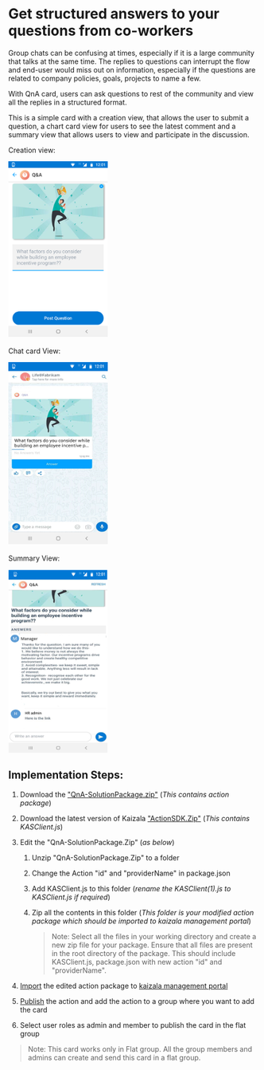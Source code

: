 # Get structured answers to your questions from co-workers

Group chats can be confusing at times, especially if it is a large community that talks at the same time. The replies to questions can interrupt the flow and end-user would miss out on information, especially if the questions are related to company policies, goals, projects to name a few.

With QnA card, users can ask questions to rest of the community and view all the replies in a structured format.

This is a simple card with a creation view, that allows the user to submit a question, a chart card view for users to see the latest comment and a summary view that allows users to view and participate in the discussion.

Creation view:

<img src="QnAImages/1.png" alt="Chat card view Logo" width="200" />

Chat card View:

<img src="QnAImages/2.png" alt="Chat card view Logo" width="200" />

Summary View:

<img src="QnAImages/3.png" alt="Chat card view Logo" width="200" />

## Implementation Steps:
1. Download the ["QnA-SolutionPackage.zip"](https://aka.ms/QnA-SolutionPackage) (*This contains action package*)
2. Download the latest version of Kaizala ["ActionSDK.Zip"](https://manage.kaiza.la/MiniApps/DownloadSDK) (*This contains KASClient.js*)
3. Edit the "QnA-SolutionPackage.Zip" (*as below*)
   1. Unzip "QnA-SolutionPackage.Zip" to a folder
   2. Change the Action "id" and "providerName" in package.json
   3. Add KASClient.js to this folder (*rename the KASClient(1).js to KASClient.js if required*)
   4. Zip all the contents in this folder (*This folder is your modified action package which should be imported to kaizala management portal*)    
       
      > Note: Select all the files in your working directory and create a new zip file for your package. Ensure that all files are present in the root directory of the package. This should include  KASClient.js, package.json with new action "id" and "providerName".
       
4. [Import](https://docs.microsoft.com/en-us/kaizala/actions/publish#import-kaizala-action) the edited action package to [kaizala management portal](https://manage.kaiza.la/)
5. [Publish](https://docs.microsoft.com/en-us/kaizala/actions/publish) the action and add the action to a group where you want to add the card
6. Select user roles as admin and member to publish the card in the flat group

> Note: This card works only in Flat group. All the group members and admins can create and send this card in a flat group.
